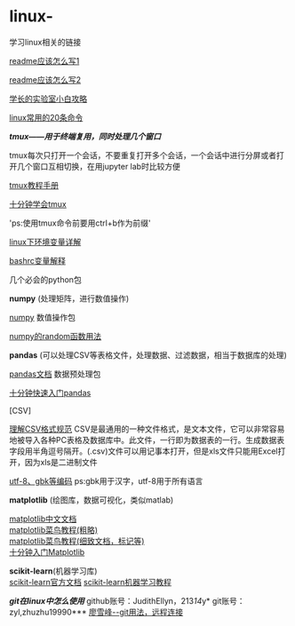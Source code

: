 # linux-
学习linux相关的链接

[readme应该怎么写1](https://github.com/guodongxiaren/README#%E9%93%BE%E6%8E%A5)

[readme应该怎么写2](https://www.cnblogs.com/wj-1314/p/8547763.html)

[学长的实验室小白攻略](https://github.com/iyuge2/lab-study)

[linux常用的20条命令](https://blog.csdn.net/ljianhui/article/details/11100625)

***tmux——用于终端复用，同时处理几个窗口***

tmux每次只打开一个会话，不要重复打开多个会话，一个会话中进行分屏或者打开几个窗口互相切换，在用jupyter lab时比较方便

[tmux教程手册](https://www.cnblogs.com/kaiye/p/6275207.html)

[十分钟学会tmux](https://www.cnblogs.com/kaiye/p/6275207.html)

'ps:使用tmux命令前要用ctrl+b作为前缀'

[linux下环境变量详解](https://segmentfault.com/a/1190000006446751)

[bashrc变量解释](https://www.sysgeek.cn/bashrc/)

几个必会的python包

**numpy** (处理矩阵，进行数值操作)

[numpy](https://www.numpy.org.cn/) 数值操作包

[numpy的random函数用法](https://www.jianshu.com/p/214798dd8f93)


**pandas**  (可以处理CSV等表格文件，处理数据、过滤数据，相当于数据库的处理)

[pandas文档](https://www.pypandas.cn/docs/) 数据预处理包

[十分钟快速入门pandas](https://codingpy.com/article/a-quick-intro-to-pandas/)

[CSV]

[理解CSV格式规范](https://blog.csdn.net/woaixiaoyu520/article/details/78455650)
CSV是最通用的一种文件格式，是文本文件，它可以非常容易地被导入各种PC表格及数据库中。此文件，一行即为数据表的一行。生成数据表字段用半角逗号隔开。(.csv)文件可以用记事本打开，但是xls文件只能用Excel打开，因为xls是二进制文件

[utf-8、gbk等编码](https://dailc.github.io/2017/05/17/severalCommonlyCharEncoding.html)
ps:gbk用于汉字，utf-8用于所有语言


**matplotlib**  (绘图库，数据可视化，类似matlab)

[matplotlib中文文档](https://www.matplotlib.org.cn/)  
[matplotlib菜鸟教程(粗略)](https://www.runoob.com/numpy/numpy-matplotlib.html)  
[matplotlib菜鸟教程(细致文档，标记等)](https://www.runoob.com/w3cnote/matplotlib-tutorial.html)  
[十分钟入门Matplotlib](https://codingpy.com/article/a-quick-intro-to-matplotlib/)  


**scikit-learn**(机器学习库)  
[scikit-learn官方文档](https://sklearn.apachecn.org/)
[scikit-learn机器学习教程](https://www.jianshu.com/p/aff76d66b5fe)

***git在linux中怎么使用***
github账号：JudithEllyn，213*14*y*
git账号：zyl,zhuzhu19990***
[廖雪峰--git用法，远程连接](https://www.liaoxuefeng.com/wiki/896043488029600/898732864121440#0)

